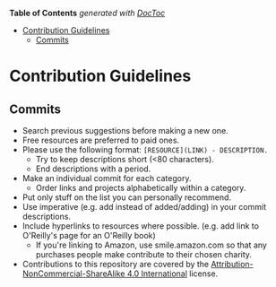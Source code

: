 <!-- START doctoc generated TOC please keep comment here to allow auto update -->
<!-- DON'T EDIT THIS SECTION, INSTEAD RE-RUN doctoc TO UPDATE -->
**Table of Contents**  *generated with [DocToc](https://github.com/thlorenz/doctoc)*

- [Contribution Guidelines](#contribution-guidelines)
  - [Commits](#commits)

<!-- END doctoc generated TOC please keep comment here to allow auto update -->

# Contribution Guidelines

## Commits

* Search previous suggestions before making a new one.
* Free resources are preferred to paid ones.
* Please use the following format: `[RESOURCE](LINK) - DESCRIPTION.`
  * Try to keep descriptions short (<80 characters).
  * End descriptions with a period.
* Make an individual commit for each category.
  * Order links and projects alphabetically within a category.
* Put only stuff on the list you can personally recommend.
* Use imperative (e.g. add instead of added/adding) in your commit descriptions.
* Include hyperlinks to resources where possible. (e.g. add link to O'Reilly's page for an O'Reilly book)
  * If you're linking to Amazon, use smile.amazon.com so that any purchases people make contribute to their chosen charity.
* Contributions to this repository are covered by the [Attribution-NonCommercial-ShareAlike 4.0 International](#attribution-noncommercial-sharealike-40-international) license.
